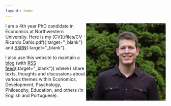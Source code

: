 ```yaml
---
layout: home
---
```


<img src="./files/profile.jpg" alt="profile" style="width: 250px;" align="right"  />

I am a 4th year PhD candidate in Economics at Northwestern University. Here is my [CV](/files/CV - Ricardo Dahis.pdf){:target="_blank"} and [SSRN](https://ssrn.com/author=2786164){:target="_blank"}.

I also use this website to maintain a [blog](blog) (with [RSS feed](./feed.xml){:target="_blank"}) where I share texts, thoughts and discussions about various themes within Economics, Development, Psychology, Philosophy, Education, and others (in English and Portuguese).

<br />
<br />
<br />
<br />
<br />
<br />
<br />
<script>(function(t,e,s,n){var o,a,c;t.SMCX=t.SMCX||[],e.getElementById(n)||(o=e.getElementsByTagName(s),a=o[o.length-1],c=e.createElement(s),c.type="text/javascript",c.async=!0,c.id=n,c.src=["https:"===location.protocol?"https://":"http://","widget.surveymonkey.com/collect/website/js/tRaiETqnLgj758hTBazgdx2HZVspFTZ2N_2BM30JYOsvyq81VULfn_2B_2BfEbQaHlv2cr.js"].join(""),a.parentNode.insertBefore(c,a))})(window,document,"script","smcx-sdk");</script>
